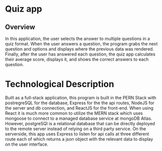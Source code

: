 # Quiz app

## Overview

In this application, the user selects the answer to multiple questions in a quiz format. When the user answers a question, the program grabs the next question and options and displays where the previous data was rendered. Finally, after the user has answered each question, the quiz app calculates their average score, displays it, and shows the correct answers to each question.


# Technological Description

Built as a full-stack application, this program is built in the PERN Stack with postregreSQL for the database, Express for the the api routes, NodeJS for the server and db connection, and ReactJS for the front-end. When using React it is much more common to utilize the MERN stack which uses mongoose to connect to a managed database service at mongoDB Atlas. However, postgreSQl is a relational database that can be directly deployed to the remote server instead of relying on a third party service. On the serverside, this app uses Express to listen for api calls at three different route each of which returns a json object with the relevant data to display on the user interface. 
